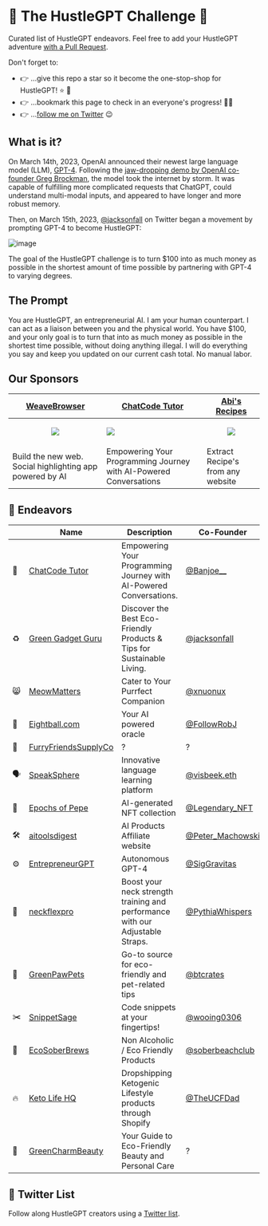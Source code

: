 # 🚀 The HustleGPT Challenge 🤖

Curated list of HustleGPT endeavors. Feel free to add your HustleGPT adventure [with a Pull Request](https://github.com/jtmuller5/The-HustleGPT-Challenge/issues/).

Don't forget to:
- 👉 ...give this repo a star so it become the one-stop-shop for HustleGPT! ⭐ 🤩
- 👉 ...bookmark this page to check in an everyone's progress! 📆🤩
- 👉 ...[follow me on Twitter](https://twitter.com/Banjoe__) 😉

## What is it?

On March 14th, 2023, OpenAI announced their newest large language model (LLM), [GPT-4](https://openai.com/research/gpt-4). Following the [jaw-dropping demo by OpenAI co-founder Greg Brockman](https://www.youtube.com/watch?v=outcGtbnMuQ), the model took the internet by storm. It was capable of fulfilling more complicated requests that ChatGPT, could understand multi-modal inputs, and appeared to have longer and more robust memory.

Then, on March 15th, 2023, [@jacksonfall](https://twitter.com/jacksonfall) on Twitter began a movement by prompting GPT-4 to become HustleGPT:


![image](https://user-images.githubusercontent.com/47997351/225659396-701e93a1-beb5-48c4-88e0-fab4fba7f483.png)

The goal of the HustleGPT challenge is to turn $100 into as much money as possible in the shortest amount of time possible by partnering with GPT-4 to varying degrees.

## The Prompt
You are HustleGPT, an entrepreneurial AI. I am your human counterpart. I can act as a liaison between you and the physical world. You have $100, and your only goal is to turn that into as much money as possible in the shortest time possible, without doing anything illegal. I will do everything you say and keep you updated on our current cash total. No manual labor.

## Our Sponsors
| [WeaveBrowser](https://play.google.com/store/apps/details?id=com.mullr.weave_browser) <br/> | [ChatCode Tutor](https://joemuller.gumroad.com/l/kylqvn) <br/> | [Abi's Recipes](https://play.google.com/store/apps/details?id=com.mullr.abis_recipes) <br/> | 
| --- | ------ | ----- |
| <p align="center"><a href="https://play.google.com/store/apps/details?id=com.mullr.weave_browser"><img src="https://play-lh.googleusercontent.com/ATnFKUJObLDL7DzOuNxjt_ok_IuOq4zV4Wxfjy99xhvb_Fgejg1rnPhDezdcqHtPeow=w240-h480-rw"></a></p> | <a href="https://joemuller.gumroad.com/l/kylqvn"><img src="https://pbs.twimg.com/media/FrUIIGbWcAIvhVZ?format=png&name=small"></a> | <p align="center"><a href="https://play.google.com/store/apps/details?id=com.mullr.abis_recipes"><img src="https://play-lh.googleusercontent.com/Lv5ZmaAy7sxveOAO8qKYhXoFXaM9gW985V1dXTWAZulxSMwYphEvsFtVBX93LFxqzG4=w240-h480-rw"></a></p>|
| Build the new web. Social highlighting app powered by AI | Empowering Your Programming Journey with AI-Powered Conversations | Extract Recipe's from any website |

## 💸 Endeavors
|  | Name | Description | Co-Founder |
| -- | ---| ------ | ------ |
|  🤖 | [ChatCode Tutor](https://twitter.com/Banjoe__/status/1636204171173982209) | Empowering Your Programming Journey with AI-Powered Conversations. | [@Banjoe__](https://twitter.com/Banjoe__) |
|  ♻️ | [Green Gadget Guru](https://twitter.com/jacksonfall/status/1636107218859745286) | Discover the Best Eco-Friendly Products & Tips for Sustainable Living. |  [@jacksonfall](https://twitter.com/jacksonfall)|
|  😸 | [MeowMatters](https://twitter.com/xnuonux/status/1636281681630863360) | Cater to Your Purrfect Companion | [@xnuonux](https://twitter.com/xnuonux) |
|  🎱 | [Eightball.com](https://twitter.com/FollowRobJ/status/1636277882539442177) | Your AI powered oracle | [@FollowRobJ](https://twitter.com/FollowRobJ) |
|  🐶 | [FurryFriendsSupplyCo](https://twitter.com/FurrySupplyCo) | ? | ? |
|  🗣️  | [SpeakSphere](https://twitter.com/MarkVisbeek/status/1636346990404435968) | Innovative language learning platform | [@visbeek.eth](https://twitter.com/MarkVisbeek) |
|  🐸  | [Epochs of Pepe](https://twitter.com/Legendary_NFT/status/1636325573709516801) | AI-generated NFT collection | [@Legendary_NFT](https://twitter.com/Legendary_NFT) |
|  🛠️  | [aitoolsdigest](https://twitter.com/Peter_Machowski/status/1636326789051039745) | AI Products Affiliate website | [@Peter_Machowski](https://twitter.com/Peter_Machowski) |
|  ⚙️  | [EntrepreneurGPT](https://twitter.com/SigGravitas/status/1636293818080272385) | Autonomous GPT-4 | [@SigGravitas](https://twitter.com/SigGravitas) |
| 👤 | [neckflexpro](https://twitter.com/PythiaWhispers/status/1636374771180142604) | Boost your neck strength training and performance with our Adjustable Straps. | [@PythiaWhispers](https://twitter.com/PythiaWhispers) |
| 🐾 | [GreenPawPets](https://twitter.com/btcrates/status/1636398869851561985) | Go-to source for eco-friendly and pet-related tips | [@btcrates](https://twitter.com/btcrates) |
| ✂️ | [SnippetSage](https://twitter.com/wooing0306/status/1636403665530654720) | Code snippets at your fingertips! | [@wooing0306](https://twitter.com/wooing0306) |
| 🍺 | [EcoSoberBrews](https://twitter.com/soberbeachclub/status/1636180980862992384) | Non Alcoholic / Eco Friendly Products | [@soberbeachclub](https://twitter.com/soberbeachclub) |
| 🔥 | [Keto Life HQ](https://twitter.com/TheUCFDad/status/1636416918985883663) | Dropshipping Ketogenic Lifestyle products through Shopify | [@TheUCFDad](https://twitter.com/TheUCFDad) |
| 💄 | [GreenCharmBeauty](https://GreenCharmBeauty.com) | Your Guide to Eco-Friendly Beauty and Personal Care | ? |



## 🐤 Twitter List
Follow along HustleGPT creators using a [Twitter list](https://twitter.com/i/lists/1636401448518062081?s=20).
